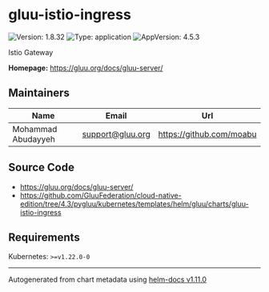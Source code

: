 # gluu-istio-ingress

![Version: 1.8.32](https://img.shields.io/badge/Version-1.8.32-informational?style=flat-square) ![Type: application](https://img.shields.io/badge/Type-application-informational?style=flat-square) ![AppVersion: 4.5.3](https://img.shields.io/badge/AppVersion-4.5.3-informational?style=flat-square)

Istio Gateway

**Homepage:** <https://gluu.org/docs/gluu-server/>

## Maintainers

| Name | Email | Url |
| ---- | ------ | --- |
| Mohammad Abudayyeh | <support@gluu.org> | <https://github.com/moabu> |

## Source Code

* <https://gluu.org/docs/gluu-server/>
* <https://github.com/GluuFederation/cloud-native-edition/tree/4.3/pygluu/kubernetes/templates/helm/gluu/charts/gluu-istio-ingress>

## Requirements

Kubernetes: `>=v1.22.0-0`

----------------------------------------------
Autogenerated from chart metadata using [helm-docs v1.11.0](https://github.com/norwoodj/helm-docs/releases/v1.11.0)
